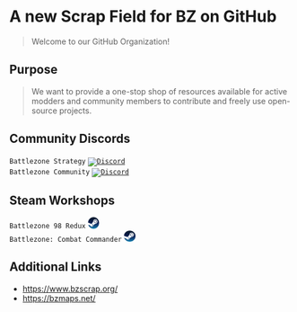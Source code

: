 # A new Scrap Field for BZ on GitHub
> Welcome to our GitHub Organization!

## Purpose
> We want to provide a one-stop shop of resources available for active modders and community members to contribute and freely use open-source projects.

## Community Discords
`Battlezone Strategy`
<a href="https://www.discord.gg/JmgXdvwm6Y"><code><img width="4%" src="https://img.icons8.com/?size=512&id=30998&format=png" title="Discord"></code></a>
<br>
`Battlezone Community`
<a href="https://www.discord.gg/battlezone-271066904284758027"><code><img width="4%" src="https://img.icons8.com/?size=512&id=30998&format=png" title="Discord"></code></a>

## Steam Workshops
`Battlezone 98 Redux`
<a href="https://steamcommunity.com/app/301650/workshop/"><code><img width="4%" src="./Steam_icon_logo.svg.png" title="BZ98R"></code></a>
<br>
`Battlezone: Combat Commander`
<a href="https://steamcommunity.com/app/301650/workshop/"><code><img width="4%" src="./Steam_icon_logo.svg.png" title="BZCC"></code></a>

## Additional Links
- https://www.bzscrap.org/
- https://bzmaps.net/
